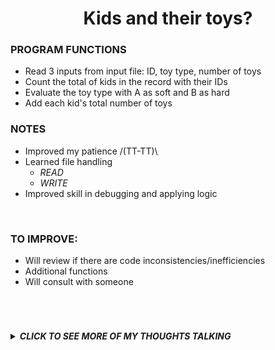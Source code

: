  **<h1 align="center">Kids and their toys?</h1>**

### **PROGRAM FUNCTIONS**
- Read 3 inputs from input file: ID, toy type, number of toys
- Count the total of kids in the record with their IDs
- Evaluate the toy type with A as soft and B as hard
- Add each kid's total number of toys 

### **NOTES**
- Improved my patience /(TT-TT)\
- Learned file handling
    - _READ_
    - _WRITE_
- Improved skill in debugging and applying logic

<br/>

### **TO IMPROVE:**
- Will review if there are code inconsistencies/inefficiencies 
- Additional functions
- Will consult with someone

<br/>

#
<details><summary><b><i>CLICK TO SEE MORE OF MY THOUGHTS TALKING</i></b></summary>

> From the previous programs, I only tried to test and learn programming basic programs in COBOL. I wrote in their TO IMPROVE: section the improvements I think are needed, or should I go back to for. But I had a great conversation with someone. <br/><br/>I didn't know much about COBOL- its use, its history. Even so, I delved into it and tried to learn by starting on creating basic programs. My main goal in delving here is to be able to make a program that my group will submit for our midterms and finals. Okay, so, just as I have mentioned in my previous programs, one of their improvements I included is error handling. I was kind of impatient and annoyed about how I see my program's code inefficient (including the test programs I have not uploaded here), but I was told that COBOL was not like the other languages I am used to!<br/><br/>So, just to shorten it- these are the key terms/points I learned from my friend as we discussed COBOL: PUNCH CARDS, ACCOUNTING/BANK, COMPUTATION, PROVIDED INPUT AND COBOL PROCESSES IT, AND ITS USE IS NOT THE SAME AS HOW THE NEWER LANGUAGES ARE USED. Great! And so that really boosts my progress in learning COBOL. <i>Thanks again, Lou!</i><br/><br/>I then fast-forwarded to practicing file handling since it is what I am going to need to program our midterm's COBOL program, and since our midterm is nearing. What my plan for our midterm's program seemed simple (I thought it was simple too, lol), but it was actually really hard to program. Maybe because I just started learning COBOL lately? I had everything processed in my mind, but my hand can't seem to keep up. So, I made this simple program as practice, as it was similar to what I will do for our midterms. THANKFULLY, IT WORKED!🤩<br/><br/>I'm so happy this worked. This is just a simple program, but it feels awesome to make it from scratch. I'm grateful for my acquired skillset in other languages as they really help; it just feels like converting another language into COBOL's syntax. <i>Anyhow, I hope to continue making progress! If you are reading this, I hope you'll enjoy what you started learning too~</i>

</details>